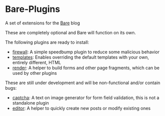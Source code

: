 # Bare-Plugins
A set of extensions for the [Bare](https://github.com/cypnk/Bare) blog

These are completely optional and Bare will function on its own.


The following plugins are ready to install:
- [firewall](https://github.com/cypnk/Bare-Plugins/tree/master/firewall): A simple speedbump plugin to reduce some malicious behavior
- [templates](https://github.com/cypnk/Bare-Plugins/tree/master/templates): Enables overriding the default templates with your own, entirely different, HTML
- [render](https://github.com/cypnk/Bare-Plugins/tree/master/render): A helper to build forms and other page fragments, which can be used by other plugins


These are still under development and will be non-functional and/or contain bugs:
- [captcha](https://github.com/cypnk/Bare-Plugins/tree/master/captcha): A text on image generator for form field validation, this is not a standalone plugin
- [editor](https://github.com/cypnk/Bare-Plugins/tree/master/editor): A helper to quickly create new posts or modify existing ones
